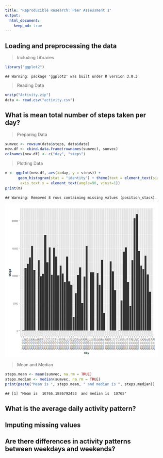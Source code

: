 ```yaml
---
title: "Reproducible Research: Peer Assessment 1"
output: 
  html_document:
    keep_md: true
---
```



## Loading and preprocessing the data
>Including Libraries

```r
library("ggplot2")
```

```
## Warning: package 'ggplot2' was built under R version 3.0.3
```
>Reading Data

```r
unzip("Activity.zip")
data <- read.csv("activity.csv")
```
## What is mean total number of steps taken per day?
>Preparing Data

```r
sumvec <- rowsum(data$steps, data$date)
new.df <- cbind.data.frame(rownames(sumvec), sumvec)
colnames(new.df) <- c("day", "steps")
```
>Plotting Data

```r
m <- ggplot(new.df, aes(x=day, y = steps)) + 
      geom_histogram(stat = "identity") + theme(text = element_text(size=10),
       axis.text.x = element_text(angle=90, vjust=1)) 
print(m)
```

```
## Warning: Removed 8 rows containing missing values (position_stack).
```

![plot of chunk unnamed-chunk-4](figure/unnamed-chunk-4-1.png) 
>Mean and Median

```r
steps.mean <- mean(sumvec, na.rm = TRUE)
steps.median <- median(sumvec, na.rm = TRUE)
print(paste("Mean is ", steps.mean, " and median is ", steps.median))
```

```
## [1] "Mean is  10766.1886792453  and median is  10765"
```
## What is the average daily activity pattern?



## Imputing missing values



## Are there differences in activity patterns between weekdays and weekends?
